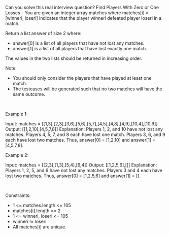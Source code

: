 Can you solve this real interview question? Find Players With Zero or One Losses - You are given an integer array matches where matches[i] = [winneri, loseri] indicates that the player winneri defeated player loseri in a match.

Return a list answer of size 2 where:

 * answer[0] is a list of all players that have not lost any matches.
 * answer[1] is a list of all players that have lost exactly one match.

The values in the two lists should be returned in increasing order.

Note:

 * You should only consider the players that have played at least one match.
 * The testcases will be generated such that no two matches will have the same outcome.

 

Example 1:


Input: matches = [[1,3],[2,3],[3,6],[5,6],[5,7],[4,5],[4,8],[4,9],[10,4],[10,9]]
Output: [[1,2,10],[4,5,7,8]]
Explanation:
Players 1, 2, and 10 have not lost any matches.
Players 4, 5, 7, and 8 each have lost one match.
Players 3, 6, and 9 each have lost two matches.
Thus, answer[0] = [1,2,10] and answer[1] = [4,5,7,8].


Example 2:


Input: matches = [[2,3],[1,3],[5,4],[6,4]]
Output: [[1,2,5,6],[]]
Explanation:
Players 1, 2, 5, and 6 have not lost any matches.
Players 3 and 4 each have lost two matches.
Thus, answer[0] = [1,2,5,6] and answer[1] = [].


 

Constraints:

 * 1 <= matches.length <= 105
 * matches[i].length == 2
 * 1 <= winneri, loseri <= 105
 * winneri != loseri
 * All matches[i] are unique.
